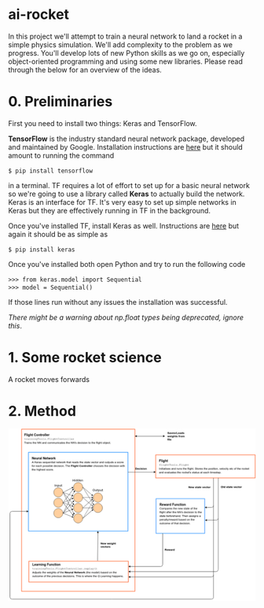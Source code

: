 # ai-rocket
In this project we'll attempt to train a neural network to land a rocket in a simple physics simulation. We'll add complexity to the problem as we progress. You'll develop lots of new Python skills as we go on, especially object-oriented programming and using some new libraries. Please read through the below for an overview of the ideas. 

# 0. Preliminaries

First you need to install two things: Keras and TensorFlow.

__TensorFlow__ is the industry standard neural network package, developed and maintained by Google. Installation instructions are [here](https://www.tensorflow.org/install/pip) but it should amount to running the command
```
$ pip install tensorflow
```
in a terminal. TF requires a lot of effort to set up for a basic neural network so we're going to use a library called __Keras__ to actually build the network. Keras is an interface for TF. It's very easy to set up simple networks in Keras but they are effectively running in TF in the background.

Once you've installed TF, install Keras as well. Instructions are [here](https://keras.io/#installation) but again it should be as simple as
```
$ pip install keras
```
Once you've installed both open Python and try to run the following code
```
>>> from keras.model import Sequential
>>> model = Sequential()
```
If those lines run without any issues the installation was successful. 

_There might be a warning about np.float types being deprecated, ignore this_.

# 1. Some rocket science

A rocket moves forwards 

# 2. Method

![rocket diagram](ai-rocket.png)

